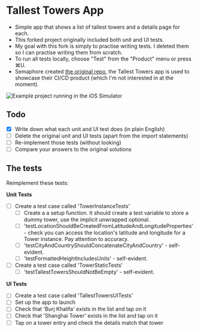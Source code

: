 # Tallest Towers App

- Simple app that shows a list of tallest towers and a details page for each.
- This forked project originally included both unit and UI tests.
- My goal with this fork is simply to practise writing tests. I deleted them so I can practise writing them from scratch.
- To run all tests locally, choose "Test" from the "Product" menu or press ⌘U.
- Semaphore created [the original repo](https://github.com/semaphoreci-demos/semaphore-demo-ios-swift-xcode), the Tallest Towers app is used to showcase their CI/CD product (which I'm not interested in at the moment).

![Example project running in the iOS Simulator](Images/TallestTowers.png)

## Todo

- [x] Write down what each unit and UI test does (in plain English)
- [ ] Delete the original unit and UI tests (apart from the import statements)
- [ ] Re-implement those tests (without looking)
- [ ] Compare your answers to the original solutions

## The tests

Reimplement these tests:

**Unit Tests**

- [ ] Create a test case called 'TowerInstanceTests'
    - [ ] Create a a setup function. It should create a test variable to store a dummy tower, use the implicit unwrapped optional. 
    - [ ] 'testLocationShouldBeCreatedFromLatitudeAndLongitudeProperties' - check you can access the location's latitude and longitude for a Tower instance. Pay attention to accuracy.
    - [ ] 'testCityAndCountryShouldConcatenateCityAndCountry' - self-evident.
    - [ ] 'testFormattedHeightIncludesUnits' - self-evident.
- [ ] Create a test case called 'TowerStaticTests'
    - [ ] 'testTallestTowersShouldNotBeEmpty' - self-evident.

**UI Tests**

- [ ] Create a test case called 'TallestTowersUITests'
- [ ] Set up the app to launch
- [ ] Check that 'Burj Khalifa' exists in the list and tap on it 
- [ ] Check that 'Shanghai Tower' exists in the list and tap on it 
- [ ] Tap on a tower entry and check the details match that tower
